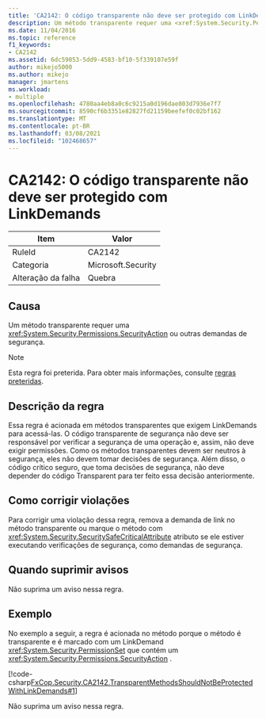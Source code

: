 ```yaml
---
title: 'CA2142: O código transparente não deve ser protegido com LinkDemands'
description: Um método transparente requer uma <xref:System.Security.Permissions.SecurityAction> ou outras demandas de segurança.
ms.date: 11/04/2016
ms.topic: reference
f1_keywords:
- CA2142
ms.assetid: 6dc59053-5dd9-4583-bf10-5f339107e59f
author: mikejo5000
ms.author: mikejo
manager: jmartens
ms.workload:
- multiple
ms.openlocfilehash: 4780aa4eb8a0c6c9215a0d196dae803d7936e7f7
ms.sourcegitcommit: 8590cf6b3351e82827fd21159beefef0c02bf162
ms.translationtype: MT
ms.contentlocale: pt-BR
ms.lasthandoff: 03/08/2021
ms.locfileid: "102468657"
---
```

# <a name="ca2142-transparent-code-should-not-be-protected-with-linkdemands"></a>CA2142: O código transparente não deve ser protegido com LinkDemands

|Item|Valor|
|-|-|
|RuleId|CA2142|
|Categoria|Microsoft.Security|
|Alteração da falha|Quebra|

## <a name="cause"></a>Causa
Um método transparente requer uma <xref:System.Security.Permissions.SecurityAction> ou outras demandas de segurança.

> [!NOTE]
> Esta regra foi preterida. Para obter mais informações, consulte [regras preteridas](fxcop-unported-deprecated-rules.md).

## <a name="rule-description"></a>Descrição da regra
Essa regra é acionada em métodos transparentes que exigem LinkDemands para acessá-las. O código transparente de segurança não deve ser responsável por verificar a segurança de uma operação e, assim, não deve exigir permissões. Como os métodos transparentes devem ser neutros à segurança, eles não devem tomar decisões de segurança. Além disso, o código crítico seguro, que toma decisões de segurança, não deve depender do código Transparent para ter feito essa decisão anteriormente.

## <a name="how-to-fix-violations"></a>Como corrigir violações
Para corrigir uma violação dessa regra, remova a demanda de link no método transparente ou marque o método com <xref:System.Security.SecuritySafeCriticalAttribute> atributo se ele estiver executando verificações de segurança, como demandas de segurança.

## <a name="when-to-suppress-warnings"></a>Quando suprimir avisos
Não suprima um aviso nessa regra.

## <a name="example"></a>Exemplo
No exemplo a seguir, a regra é acionada no método porque o método é transparente e é marcado com um LinkDemand <xref:System.Security.PermissionSet> que contém um <xref:System.Security.Permissions.SecurityAction> .

[!code-csharp[FxCop.Security.CA2142.TransparentMethodsShouldNotBeProtectedWithLinkDemands#1](../code-quality/codesnippet/CSharp/ca2142-transparent-code-should-not-be-protected-with-linkdemands_1.cs)]

Não suprima um aviso nessa regra.
